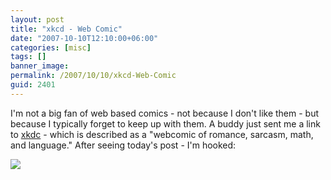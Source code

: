 ```yaml
---
layout: post
title: "xkcd - Web Comic"
date: "2007-10-10T12:10:00+06:00"
categories: [misc]
tags: []
banner_image: 
permalink: /2007/10/10/xkcd-Web-Comic
guid: 2401
---
```


I'm not a big fan of web based comics - not because I don't like them - but because I typically forget to keep up with them. A buddy just sent me a link to <a href="http://xkcd.com/">xkdc</a> - which is described as a "webcomic of romance, sarcasm, math, and language." After seeing today's post - I'm hooked:

<img src="http://imgs.xkcd.com/comics/exploits_of_a_mom.png">